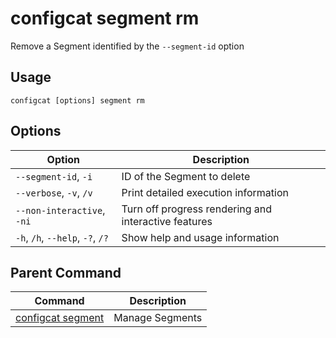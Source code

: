 # configcat segment rm
Remove a Segment identified by the `--segment-id` option
## Usage
```
configcat [options] segment rm
```
## Options
| Option | Description |
| ------ | ----------- |
| `--segment-id`, `-i` | ID of the Segment to delete |
| `--verbose`, `-v`, `/v` | Print detailed execution information |
| `--non-interactive`, `-ni` | Turn off progress rendering and interactive features |
| `-h`, `/h`, `--help`, `-?`, `/?` | Show help and usage information |
## Parent Command
| Command | Description |
| ------ | ----------- |
| [configcat segment](configcat-segment.md) | Manage Segments |
